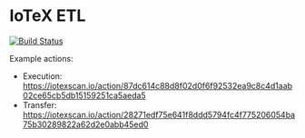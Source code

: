 # IoTeX ETL

[![Build Status](https://travis-ci.org/blockchain-etl/iotex-etl.png)](https://travis-ci.org/blockchain-etl/iotex-etl)

Example actions:
- Execution: https://iotexscan.io/action/87dc614c88d8f02d0f6f92532ea9c8c4d1aab02ce65cb5db15159251ca5aeda5
- Transfer: https://iotexscan.io/action/28271edf75e641f8ddd5794fc4f775206054ba75b30289822a62d2e0abb45ed0
